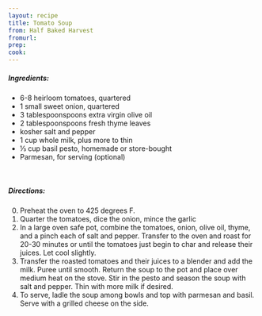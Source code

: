 ```yaml
---
layout: recipe
title: Tomato Soup
from: Half Baked Harvest
fromurl: 
prep: 
cook: 
---
```


##### Ingredients:

* 6-8 heirloom tomatoes, quartered
* 1 small sweet onion, quartered
* 3 tablespoonspoons extra virgin olive oil
* 2 tablespoonspoons fresh thyme leaves
* kosher salt and pepper
* 1 cup whole milk, plus more to thin
* ⅓ cup basil pesto, homemade or store-bought
* Parmesan, for serving (optional) 

<br>

##### Directions:

0. Preheat the oven to 425 degrees F. 
1. Quarter the tomatoes, dice the onion, mince the garlic
2. In a large oven safe pot, combine the tomatoes, onion, olive oil, thyme, and a pinch each of salt and pepper. Transfer to the oven and roast for 20-30 minutes or until the tomatoes just begin to char and release their juices. Let cool slightly.
3. Transfer the roasted tomatoes and their juices to a blender and add the milk. Puree until smooth. Return the soup to the pot and place over medium heat on the stove. Stir in the pesto and season the soup with salt and pepper. Thin with more milk if desired. 
4. To serve, ladle the soup among bowls and top with parmesan and basil. Serve with a grilled cheese on the side. 
